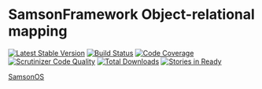 # SamsonFramework Object-relational mapping

[![Latest Stable Version](https://poser.pugx.org/samsonframework/orm/v/stable.svg)](https://packagist.org/packages/samsonframework/orm)
[![Build Status](https://scrutinizer-ci.com/g/samsonframework/orm/badges/build.png?b=master)](https://scrutinizer-ci.com/g/samsonframework/orm/build-status/master)
[![Code Coverage](https://scrutinizer-ci.com/g/samsonframework/orm/badges/coverage.png?b=master)](https://scrutinizer-ci.com/g/samsonframework/orm/?branch=master)
[![Scrutinizer Code Quality](https://scrutinizer-ci.com/g/samsonframework/orm/badges/quality-score.png?b=master)](https://scrutinizer-ci.com/g/samsonframework/orm/?branch=master) 
[![Total Downloads](https://poser.pugx.org/samsonframework/orm/downloads.svg)](https://packagist.org/packages/samsonframework/orm)
[![Stories in Ready](https://badge.waffle.io/samsonframework/orm.png?label=ready&title=Ready)](https://waffle.io/samsonframework/orm)

[SamsonOS](http://samsonos.com)